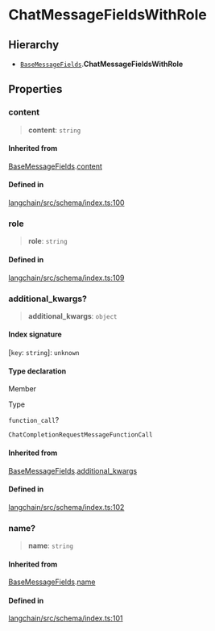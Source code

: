 ChatMessageFieldsWithRole
=========================

Hierarchy[](#hierarchy "Direct link to Hierarchy")
---------------------------------------------------

*   [`BaseMessageFields`](/docs/api/schema/interfaces/BaseMessageFields).**ChatMessageFieldsWithRole**

Properties[](#properties "Direct link to Properties")
------------------------------------------------------

### content[](#content "Direct link to content")

> **content**: `string`

#### Inherited from[](#inherited-from "Direct link to Inherited from")

[BaseMessageFields](/docs/api/schema/interfaces/BaseMessageFields).[content](/docs/api/schema/interfaces/BaseMessageFields#content)

#### Defined in[](#defined-in "Direct link to Defined in")

[langchain/src/schema/index.ts:100](https://github.com/hwchase17/langchainjs/blob/1c1274d/langchain/src/schema/index.ts#L100)

### role[](#role "Direct link to role")

> **role**: `string`

#### Defined in[](#defined-in-1 "Direct link to Defined in")

[langchain/src/schema/index.ts:109](https://github.com/hwchase17/langchainjs/blob/1c1274d/langchain/src/schema/index.ts#L109)

### additional\_kwargs?[](#additional_kwargs "Direct link to additional_kwargs?")

> **additional\_kwargs**: `object`

#### Index signature[](#index-signature "Direct link to Index signature")

\[`key`: `string`\]: `unknown`

#### Type declaration[](#type-declaration "Direct link to Type declaration")

Member

Type

`function_call`?

`ChatCompletionRequestMessageFunctionCall`

#### Inherited from[](#inherited-from-1 "Direct link to Inherited from")

[BaseMessageFields](/docs/api/schema/interfaces/BaseMessageFields).[additional\_kwargs](/docs/api/schema/interfaces/BaseMessageFields#additional_kwargs)

#### Defined in[](#defined-in-2 "Direct link to Defined in")

[langchain/src/schema/index.ts:102](https://github.com/hwchase17/langchainjs/blob/1c1274d/langchain/src/schema/index.ts#L102)

### name?[](#name "Direct link to name?")

> **name**: `string`

#### Inherited from[](#inherited-from-2 "Direct link to Inherited from")

[BaseMessageFields](/docs/api/schema/interfaces/BaseMessageFields).[name](/docs/api/schema/interfaces/BaseMessageFields#name)

#### Defined in[](#defined-in-3 "Direct link to Defined in")

[langchain/src/schema/index.ts:101](https://github.com/hwchase17/langchainjs/blob/1c1274d/langchain/src/schema/index.ts#L101)